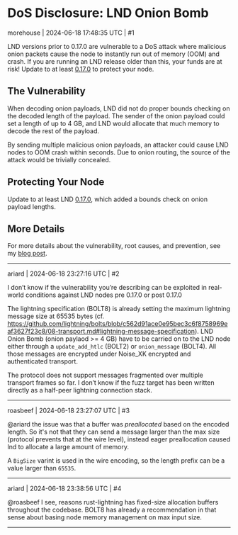 # DoS Disclosure: LND Onion Bomb

morehouse | 2024-06-18 17:48:35 UTC | #1

LND versions prior to 0.17.0 are vulnerable to a DoS attack where malicious onion packets cause the node to instantly run out of memory (OOM) and crash. If you are running an LND release older than this, your funds are at risk! Update to at least [0.17.0](https://github.com/lightningnetwork/lnd/releases/tag/v0.17.0-beta) to protect your node.

## The Vulnerability

When decoding onion payloads, LND did not do proper bounds checking on the decoded length of the payload.  The sender of the onion payload could set a length of up to 4 GB, and LND would allocate that much memory to decode the rest of the payload.

By sending multiple malicious onion payloads, an attacker could cause LND nodes to OOM crash within seconds.  Due to onion routing, the source of the attack would be trivially concealed.

## Protecting Your Node

Update to at least LND [0.17.0](https://github.com/lightningnetwork/lnd/releases/tag/v0.17.0-beta), which added a bounds check on onion payload lengths.

## More Details

For more details about the vulnerability, root causes, and prevention, see my [blog post](https://morehouse.github.io/lightning/lnd-onion-bomb/).

-------------------------

ariard | 2024-06-18 23:27:16 UTC | #2

I don’t know if the vulnerability you’re describing can be exploited in real-world conditions against LND nodes pre 0.17.0 or post 0.17.0

The lightning specification (BOLT8) is already setting the maximum lightning message size at 65535 bytes (cf. https://github.com/lightning/bolts/blob/c562d91ace0e95bec3c6f8758969eaf3627f23c8/08-transport.md#lightning-message-specification). LND Onion Bomb (onion paylaod >= 4 GB) have to be carried on to the LND node either through a `update_add_htlc` (BOLT2) or `onion_message` (BOLT4). All those messages are encrypted under Noise_XK encrypted and authenticated transport.

The protocol does not support messages fragmented over multiple transport frames so far. I don’t know if the fuzz target has been written directly as a half-peer lightning connection stack.

-------------------------

roasbeef | 2024-06-18 23:27:07 UTC | #3

@ariard the issue was that a buffer was _preallocated_ based on the encoded length. So it's not that they can send a message larger than the max size (protocol prevents that at the wire level), instead eager preallocation caused lnd to allocate a large amount of memory. 

A `BigSize` varint is used in the wire encoding, so the length prefix can be a value larger than `65535`.

-------------------------

ariard | 2024-06-18 23:38:56 UTC | #4

@roasbeef I see, reasons rust-lightning has fixed-size allocation buffers throughout the codebase. BOLT8 has already a recommendation in that sense about basing node memory management on max input size.

-------------------------

